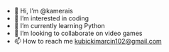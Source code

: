 - 👋 Hi, I’m @kamerais
- 👀 I’m interested in coding
- 🌱 I’m currently learning Python
- 💞️ I’m looking to collaborate on video games 
- 📫 How to reach me kubickimarcin102@gmail.com

<!---
kamerais/kamerais is a ✨ special ✨ repository because its `README.md` (this file) appears on your GitHub profile.
You can click the Preview link to take a look at your changes.
--->
